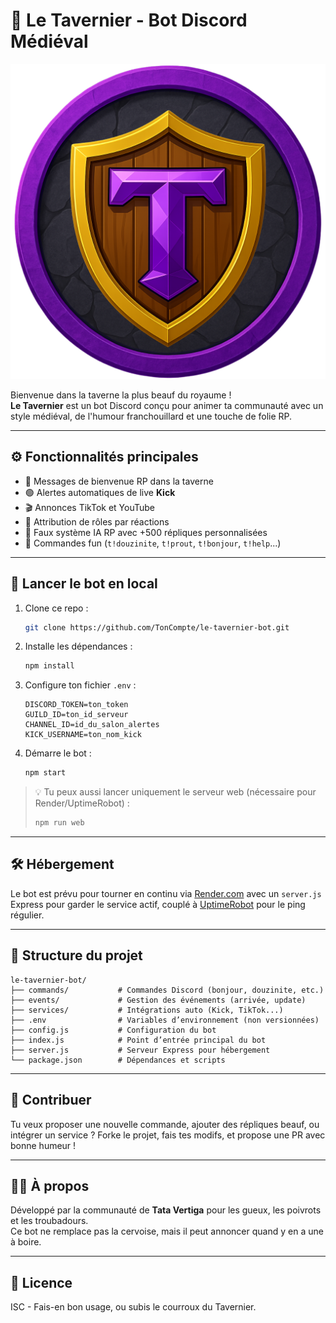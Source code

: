 # 🍺 Le Tavernier - Bot Discord Médiéval

![Le Tavernier Logo](./assets/le-tavernier.png)

Bienvenue dans la taverne la plus beauf du royaume !  
**Le Tavernier** est un bot Discord conçu pour animer ta communauté avec un style médiéval, de l'humour franchouillard et une touche de folie RP.

---

## ⚙️ Fonctionnalités principales

- 🎉 Messages de bienvenue RP dans la taverne
- 🟢 Alertes automatiques de live **Kick**
- 🎬 Annonces TikTok et YouTube
- 📌 Attribution de rôles par réactions
- 📣 Faux système IA RP avec +500 répliques personnalisées
- 🤡 Commandes fun (`t!douzinite`, `t!prout`, `t!bonjour`, `t!help`...)

---

## 🚀 Lancer le bot en local

1. Clone ce repo :
   ```bash
   git clone https://github.com/TonCompte/le-tavernier-bot.git
   ```
2. Installe les dépendances :
   ```bash
   npm install
   ```
3. Configure ton fichier `.env` :
   ```env
   DISCORD_TOKEN=ton_token
   GUILD_ID=ton_id_serveur
   CHANNEL_ID=id_du_salon_alertes
   KICK_USERNAME=ton_nom_kick
   ```
4. Démarre le bot :
   ```bash
   npm start
   ```

> 💡 Tu peux aussi lancer uniquement le serveur web (nécessaire pour Render/UptimeRobot) :
> ```bash
> npm run web
> ```

---

## 🛠 Hébergement

Le bot est prévu pour tourner en continu via [Render.com](https://render.com) avec un `server.js` Express pour garder le service actif, couplé à [UptimeRobot](https://uptimerobot.com/) pour le ping régulier.

---

## 📂 Structure du projet

```
le-tavernier-bot/
├── commands/           # Commandes Discord (bonjour, douzinite, etc.)
├── events/             # Gestion des événements (arrivée, update)
├── services/           # Intégrations auto (Kick, TikTok...)
├── .env                # Variables d’environnement (non versionnées)
├── config.js           # Configuration du bot
├── index.js            # Point d’entrée principal du bot
├── server.js           # Serveur Express pour hébergement
└── package.json        # Dépendances et scripts
```

---

## 🤝 Contribuer

Tu veux proposer une nouvelle commande, ajouter des répliques beauf, ou intégrer un service ? Forke le projet, fais tes modifs, et propose une PR avec bonne humeur !

---

## 🧙‍♂️ À propos

Développé par la communauté de **Tata Vertiga** pour les gueux, les poivrots et les troubadours.  
Ce bot ne remplace pas la cervoise, mais il peut annoncer quand y en a une à boire.

---

## 🐾 Licence

ISC - Fais-en bon usage, ou subis le courroux du Tavernier.
